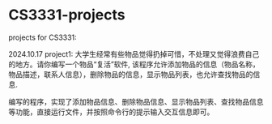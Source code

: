 # CS3331-projects
projects for CS3331:

2024.10.17 project1:
大学生经常有些物品觉得扔掉可惜，不处理又觉得浪费自己的地方。请你编写一个物品“复活”软件,
该程序允许添加物品的信息（物品名称，物品描述，联系人信息），删除物品的信息，显示物品列表，也允许查找物品的信息.

编写的程序，实现了添加物品信息、删除物品信息、显示物品列表、查找物品信息等功能，直接运行文件，并按照命令行的提示输入交互信息即可。


